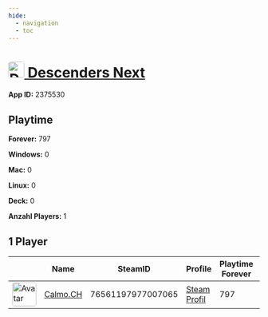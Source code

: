 ```yaml
---
hide:
  - navigation
  - toc
---
```

#  <a href="https://steamdb.info/app/2375530"><img src="https://media.steampowered.com/steamcommunity/public/images/apps/2375530/6c541723471af35e6016d9a455913c2dad4b6799.jpg" alt="Descenders Next" style="width:32px;height:32px;border-radius:4px;" /> Descenders Next</a>

**App ID:** 2375530

## Playtime

**Forever:** 797

**Windows:** 0

**Mac:** 0

**Linux:** 0

**Deck:** 0

**Anzahl Players:** 1
## 1 Player

<table id="charts-table" class="display" style="width:100%">
            <thead>
                <tr>
                    <th></th>
                    <th>Name</th>
                    <th>SteamID</th>
                    <th>Profile</th>
                    <th>Playtime Forever</th>
                    <th>Windows</th>
                    <th>Mac</th>
                    <th>Linux</th>
                    <th>Deck</th>
                    <th>Last Played</th>
                    <th>Playtime 2 Weeks</th>
                </tr>
            </thead>
            <tbody>
        <tr>
<td><a href="https://steamcommunity.com/profiles/76561197977007065/" target="_blank"><img src="https://avatars.steamstatic.com/d5f87817aa0e703dfdb751872ff2545763312145_full.jpg" alt="Avatar" style="width:48px;height:48px;border-radius:4px;"></a></td><td><a href="/player/76561197977007065">Calmo.CH</a></td><td>76561197977007065</td><td><a href="https://steamcommunity.com/profiles/76561197977007065/" target="_blank">Steam Profil</a></td><td>797</td><td>0</td><td>0</td><td>0</td><td>0</td><td>0</td><td>8</td></tr>
</tbody>
</table>
